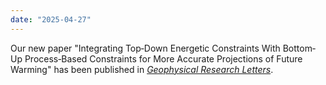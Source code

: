 ```yaml
---
date: "2025-04-27"
---
```

Our new paper "Integrating Top‐Down Energetic Constraints With Bottom‐Up Process‐Based Constraints for More Accurate Projections of Future Warming" has been published in [*Geophysical Research Letters*](http://dx.doi.org/10.1029/2024GL114269). 